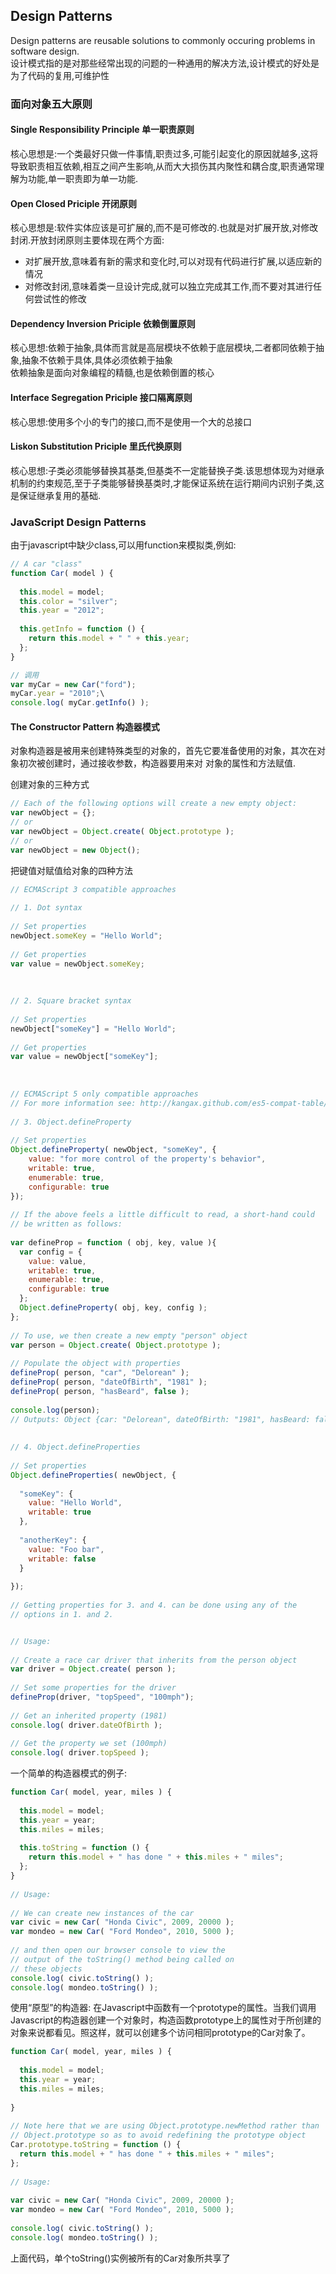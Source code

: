 ## Design Patterns
Design patterns are reusable solutions to commonly occuring problems in software design.  
设计模式指的是对那些经常出现的问题的一种通用的解决方法,设计模式的好处是为了代码的复用,可维护性

### 面向对象五大原则

#### Single Responsibility Principle 单一职责原则
核心思想是:一个类最好只做一件事情,职责过多,可能引起变化的原因就越多,这将导致职责相互依赖,相互之间产生影响,从而大大损伤其内聚性和耦合度,职责通常理解为功能,单一职责即为单一功能.

#### Open Closed Priciple 开闭原则
核心思想是:软件实体应该是可扩展的,而不是可修改的.也就是对扩展开放,对修改封闭.开放封闭原则主要体现在两个方面:  
- 对扩展开放,意味着有新的需求和变化时,可以对现有代码进行扩展,以适应新的情况
- 对修改封闭,意味着类一旦设计完成,就可以独立完成其工作,而不要对其进行任何尝试性的修改

#### Dependency Inversion Priciple 依赖倒置原则
核心思想:依赖于抽象,具体而言就是高层模块不依赖于底层模块,二者都同依赖于抽象,抽象不依赖于具体,具体必须依赖于抽象  
依赖抽象是面向对象编程的精髓,也是依赖倒置的核心

#### Interface Segregation Priciple 接口隔离原则
核心思想:使用多个小的专门的接口,而不是使用一个大的总接口

#### Liskon Substitution Priciple 里氏代换原则
核心思想:子类必须能够替换其基类,但基类不一定能替换子类.该思想体现为对继承机制的约束规范,至于子类能够替换基类时,才能保证系统在运行期间内识别子类,这是保证继承复用的基础.

### JavaScript Design Patterns
由于javascript中缺少class,可以用function来模拟类,例如:
```JavaScript
// A car "class"
function Car( model ) {
 
  this.model = model;
  this.color = "silver";
  this.year = "2012";
 
  this.getInfo = function () {
    return this.model + " " + this.year;
  };
}

// 调用
var myCar = new Car("ford");
myCar.year = "2010";\
console.log( myCar.getInfo() );
```

#### The Constructor Pattern 构造器模式
对象构造器是被用来创建特殊类型的对象的，首先它要准备使用的对象，其次在对象初次被创建时，通过接收参数，构造器要用来对 对象的属性和方法赋值.

创建对象的三种方式
```JavaScript
// Each of the following options will create a new empty object:
var newObject = {};
// or
var newObject = Object.create( Object.prototype );
// or
var newObject = new Object();
```
把键值对赋值给对象的四种方法
```JavaScript
// ECMAScript 3 compatible approaches
 
// 1. Dot syntax
 
// Set properties
newObject.someKey = "Hello World";
 
// Get properties
var value = newObject.someKey;
 
 
 
// 2. Square bracket syntax
 
// Set properties
newObject["someKey"] = "Hello World";
 
// Get properties
var value = newObject["someKey"];
 
 
 
// ECMAScript 5 only compatible approaches
// For more information see: http://kangax.github.com/es5-compat-table/
 
// 3. Object.defineProperty
 
// Set properties
Object.defineProperty( newObject, "someKey", {
    value: "for more control of the property's behavior",
    writable: true,
    enumerable: true,
    configurable: true
});
 
// If the above feels a little difficult to read, a short-hand could
// be written as follows:
 
var defineProp = function ( obj, key, value ){
  var config = {
    value: value,
    writable: true,
    enumerable: true,
    configurable: true
  };
  Object.defineProperty( obj, key, config );
};
 
// To use, we then create a new empty "person" object
var person = Object.create( Object.prototype );
 
// Populate the object with properties
defineProp( person, "car", "Delorean" );
defineProp( person, "dateOfBirth", "1981" );
defineProp( person, "hasBeard", false );
 
console.log(person);
// Outputs: Object {car: "Delorean", dateOfBirth: "1981", hasBeard: false}
 
 
// 4. Object.defineProperties
 
// Set properties
Object.defineProperties( newObject, {
 
  "someKey": {
    value: "Hello World",
    writable: true
  },
 
  "anotherKey": {
    value: "Foo bar",
    writable: false
  }
 
});
 
// Getting properties for 3. and 4. can be done using any of the
// options in 1. and 2.


// Usage:
 
// Create a race car driver that inherits from the person object
var driver = Object.create( person );
 
// Set some properties for the driver
defineProp(driver, "topSpeed", "100mph");
 
// Get an inherited property (1981)
console.log( driver.dateOfBirth );
 
// Get the property we set (100mph)
console.log( driver.topSpeed );
```

一个简单的构造器模式的例子:
```JavaScript
function Car( model, year, miles ) {
 
  this.model = model;
  this.year = year;
  this.miles = miles;
 
  this.toString = function () {
    return this.model + " has done " + this.miles + " miles";
  };
}
 
// Usage:
 
// We can create new instances of the car
var civic = new Car( "Honda Civic", 2009, 20000 );
var mondeo = new Car( "Ford Mondeo", 2010, 5000 );
 
// and then open our browser console to view the
// output of the toString() method being called on
// these objects
console.log( civic.toString() );
console.log( mondeo.toString() );
```

使用“原型”的构造器:
在Javascript中函数有一个prototype的属性。当我们调用Javascript的构造器创建一个对象时，构造函数prototype上的属性对于所创建的对象来说都看见。照这样，就可以创建多个访问相同prototype的Car对象了。
```JavaScript
function Car( model, year, miles ) {
 
  this.model = model;
  this.year = year;
  this.miles = miles;
 
}
 
// Note here that we are using Object.prototype.newMethod rather than
// Object.prototype so as to avoid redefining the prototype object
Car.prototype.toString = function () {
  return this.model + " has done " + this.miles + " miles";
};
 
// Usage:
 
var civic = new Car( "Honda Civic", 2009, 20000 );
var mondeo = new Car( "Ford Mondeo", 2010, 5000 );
 
console.log( civic.toString() );
console.log( mondeo.toString() );
```
上面代码，单个toString()实例被所有的Car对象所共享了
